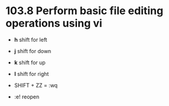# 103.8 Perform basic file editing operations using vi

* **h** shift for left
* **j** shift for down
* **k** shift for up
* **l** shift for right

* SHIFT + ZZ = :wq
* :e! reopen
